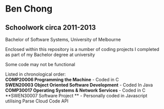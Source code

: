 Ben Chong
=========
Schoolwork circa 2011-2013
-----
Bachelor of Software Systems, University of Melbourne

Enclosed within this repository is a number of coding projects I completed as part of my Bachelor degree at university

Some code may not be functional

Listed in chronological order:    
**COMP20006 Programming the Machine** - Coded in C     
**SWEN20003 Object Oriented Software Development** - Coded In Java    
**COMP30017 Operating Systems & Network Services** - Coded in C    
**SWEN30007 Software Project ** - Personally coded in Javascript utilising Parse Cloud Code API